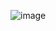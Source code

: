 ![image](https://64.media.tumblr.com/819db2ecabe35b8d200a66925b773eb9/3c74c83ffe719f2c-68/s1280x1920/2ccd109f993e67f19c2459ceebe206eac7bee4e6.png)

